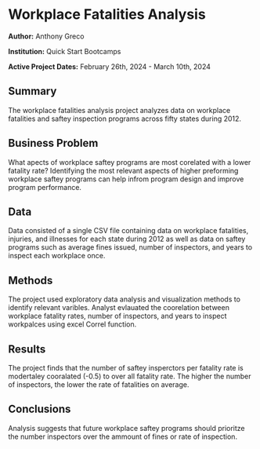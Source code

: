  # Workplace Fatalities Analysis
  
  **Author:** Anthony Greco
  
  **Institution:** Quick Start Bootcamps
  
  **Active Project Dates:** February 26th, 2024 - March 10th, 2024
  ## Summary
  
  The workplace fatalities analysis project analyzes data on workplace fatalities and saftey inspection programs across fifty states during 2012.  
  
  ## Business Problem
  
  What apects of workplace saftey programs are most corelated with a lower fatality rate? Identifying  the most relevant aspects of higher preforming workplace saftey programs can help infrom program design and improve program performance.
  
  ## Data
  
  Data consisted of a single CSV file containing data on workplace fatalities, injuries, and illnesses for each state during 2012 as well as data on saftey programs such as average fines issued, number of inspectors, and years to inspect each workplace once. 
  
  ## Methods
  
  The project used exploratory data analysis and visualization methods to identify relevant varibles. Analyst evlauated the coorelation between workplace fatality rates, number of inspectors, and years to inspect workpalces using excel Correl function. 
  
  ## Results
  The project finds that the number of saftey insperctors per fatality rate is modertaley cooralated (-0.5) to over all fatality rate. The higher the number of inspectors, the lower the rate of fatalities on average.
 
  
  ## Conclusions
  
  Analysis suggests that future workplace saftey programs should prioritze the number inspectors over the ammount of fines or rate of inspection.

